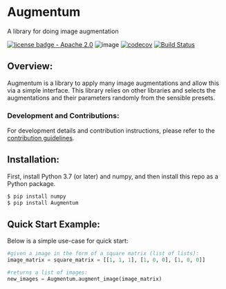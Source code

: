 # Augmentum
A library for doing image augmentation

[![license badge - Apache 2.0](https://img.shields.io/badge/license-Apache--2.0-brightgreen)](./LICENSE)
![image](https://img.shields.io/github/issues/kurttepelikerim/Augmentum)
[![codecov](https://codecov.io/gh/kurttepelikerim/Augmentum/branch/codecov/graph/badge.svg?token=D4K13TWGTK)](https://codecov.io/gh/kurttepelikerim/Augmentum)
[![Build Status](https://github.com/kurttepelikerim/Augmentum/workflows/Build%20Status/badge.svg?branch=main)](https://github.com/kurttepelikerim/Augmentum/actions?query=workflow%3A%22Build+Status%22)

## Overview:
Augmentum is a library to apply many image augmentations and allow this via a simple interface. This library relies on other libraries and selects the augmentations and their parameters randomly from the sensible presets.

### Development and Contributions:
For development details and contribution instructions, please refer to the [contribution guidelines](https://github.com/kurttepelikerim/Augmentum/blob/main/CONTRIBUTING.md).

## Installation: 
First, install Python 3.7 (or later) and numpy, and then install this repo as a Python package. 

```bash
$ pip install numpy
$ pip install Augmentum
```

## Quick Start Example:
Below is a simple use-case for quick start:
    
```python
#given a image in the form of a square matrix (list of lists):
image_matrix = square_matrix = [[1, 1, 1], [1, 0, 0], [1, 0, 0]]

#returns a list of images:
new_images = Augmentum.augment_image(image_matrix)
```
